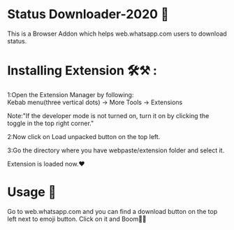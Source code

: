 # Status Downloader-2020 🚉   
This is a Browser Addon which helps web.whatsapp.com users to download status.     

# Installing Extension 🛠⚒ :

1:Open the Extension Manager by following:   
Kebab menu(three vertical dots) -> More Tools -> Extensions        

Note:"If the developer mode is not turned on, turn it on by clicking the toggle in the top right corner."   

2:Now click on Load unpacked button on the top left.    

3:Go the directory where you have webpaste/extension folder and select it.      

Extension is loaded now.❤  

# Usage 🚉
Go to web.whatsapp.com and you can find a download button on the top left next to emoji button.
Click on it and Boom🎇🎇

